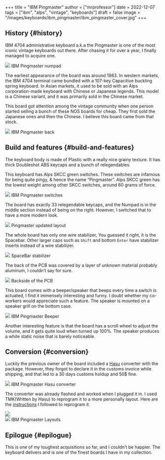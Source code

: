 +++
title = "IBM Pingmaster"
author = ["mrprofessor"]
date = 2022-12-07
tags = ["ibm", "alps", "vintage", "keyboards"]
draft = false
image = "/images/keyboards/ibm_pingmaster/ibm_pingmaster_cover.jpg"
+++

## History {#history}

IBM 4704 administrative keyboard a.k.a the Pingmaster is one of the most
iconic vintage keyboards out there. After chasing it for over a year, I
finally managed to acquire one.

<div class="post-image">
  <img src="/images/keyboards/ibm_pingmaster/ibm_pingmaster_numpad.jpg" loading="lazy"/>
  <span class="img-description"> IBM Pingmaster numpad </span>
</div>

The earliest appearance of the board was around 1983. In western markets,
the IBM 4704 terminal came bundled with a 107-key Capacitive buckling
spring keyboard. In Asian markets, it used to be sold with an Alps
corporation-made keyboard with Chinese or Japanese legends. This model is
a Chinese variant, and it was primarily sold in the Chinese market.

This board got attention among the vintage community when one person
started selling a bunch of these NOS boards for cheap. They first sold
the Japanese ones and then the Chinese. I believe this board came from
that stock.

<div class="post-image">
  <img src="/images/keyboards/ibm_pingmaster/ibm_pingmaster_back.jpg" loading="lazy"/>
  <span class="img-description"> IBM Pingmaster back </span>
</div>


## Build and features {#build-and-features}

The keyboard body is made of Plastic with a really nice grainy texture.
It has thick Doubleshot ABS keycaps and a bunch of relegendables.

This keyboard has Alps SKCC green switches. These switches are infamous
for being quite pingy, &amp; hence the name “Pingmaster”. Alps SKCC green has
the lowest weight among other SKCC switches, around 60 grams of force.

<div class="post-image">
  <img src="/images/keyboards/ibm_pingmaster/ibm_pingmaster_switches.jpg" loading="lazy"/>
  <span class="img-description"> IBM Pingmaster switches </span>
</div>

The board has exactly 33 relegendable keycaps, and the Numpad is in the
middle section instead of being on the right. However, I switched that to
have a more modern look.

<div class="post-image">
  <img src="/images/keyboards/ibm_pingmaster/ibm_pingmaster_numpad_modern.jpg" loading="lazy"/>
  <span class="img-description"> Pingmaster updated layout </span>
</div>

The whole board has only one wire stabilizer, You guessed it right, it is
the Spacebar. Other larger caps such as `Shift` and bottom `Enter` have
stabilizer inserts instead of a wire stabilizer.

<div class="post-image">
  <img src="/images/keyboards/ibm_pingmaster/ibm_pingmaster_stabilizers.jpg" loading="lazy"/>
  <span class="img-description"> SpaceBar stabilizer </span>
</div>

The back of the PCB was covered by a layer of unknown material probably
aluminum, I couldn’t say for sure.

<div class="post-image">
  <img src="/images/keyboards/ibm_pingmaster/ibm_pingmaster_pcb_back.jpg" loading="lazy"/>
  <span class="img-description"> Backside of the PCB </span>
</div>

This board comes with a beeper/speaker that beeps every time a switch is
actuated, I find it immensely interesting and funny. I doubt whether my
co-workers would appreciate such a feature. The speaker is mounted on a
speaker grill on the bottom case.

<div class="post-image">
  <img src="/images/keyboards/ibm_pingmaster/ibm_pingmaster_beeper.jpg" loading="lazy"/>
  <span class="img-description"> IBM Pingmaster Beeper </span>
</div>

Another interesting feature is that the board has a scroll wheel to
adjust the volume, and it gets quite loud when turned up 100%. The
speaker produces a white static noise that is barely noticeable.


## Conversion {#conversion}

Luckily the previous owner of the board included a [Hasu](https://geekhack.org/index.php?topic=72052.0) converter with
the package. However, they forgot to declare it in the customs invoice
while shipping, and that led to a 30 days customs holdup and 50$ fine.

<div class="post-image">
  <img src="/images/keyboards/ibm_pingmaster/ibm_pingmaster_hasu_converter.jpg" loading="lazy"/>
  <span class="img-description"> IBM Pingmaster Hasu converter </span>
</div>

The converter was already flashed and worked when I plugged it in. I used
TMK(Written by Hasu) to reprogram it to a more personally layout. Here
are the [instructions](https://github.com/tmk/tmk_keyboard/tree/master/converter/ibm4704_usb) I followed to reprogram it.

<div class="post-image">
  <img src="/images/keyboards/ibm_pingmaster/ibm_pingmaster_layout_layer01.png" loading="lazy"/>
</div>

<div class="post-image">
  <img src="/images/keyboards/ibm_pingmaster/ibm_pingmaster_layout_layer02.png" loading="lazy"/>
  <span class="img-description"> IBM Pingmaster Layouts </span>
</div>


## Epilogue {#epilogue}

This is one of my toughest acquisitions so far, and I couldn’t be happier.
The keyboard delivers and is one of the finest boards I have in my
collection.